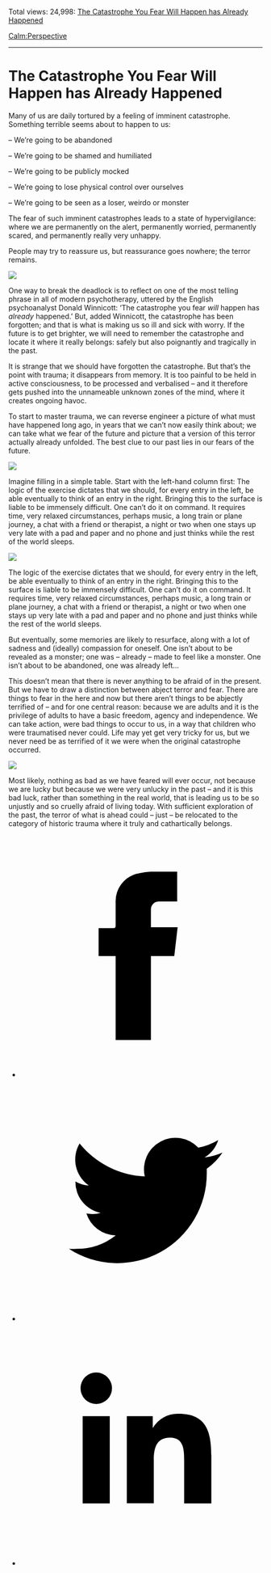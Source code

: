 Total views: 24,998: [The Catastrophe You Fear Will Happen has Already Happened](https://www.theschooloflife.com/thebookoflife/the-catastrophe-you-fear-will-happen-has-already-happened/)

[Calm:](https://www.theschooloflife.com/thebookoflife/category/calm/)[Perspective](https://www.theschooloflife.com/thebookoflife/category/calm/perspective/)

* * *

# The Catastrophe You Fear Will Happen has Already Happened
<style>
						.alignnone {
  display: block;
  margin-left: auto;
  margin-right: auto;
  align: center:
}

.addtoany_share_save_container {
display:none;
}

.wp-block-image {
		display: block;
  margin-left: auto;
  margin-right: auto;
  width: 50%;
}

.aligncenter {
display: block;
  margin-left: auto;
  margin-right: auto;
  align: center:
}

@media only screen and (max-width: 500px) {
  .wp-block-image {
		display: block;
  margin-left: auto;
  margin-right: auto;
  width: 100%;
} }

h1 {max-width: 600px !important;
}
.s18-single-post .content-area .site-main article .post-cat-header-display + .old-wrapper p {
    font-size: 1.200em
}
						</style>

Many of us are daily tortured by a feeling of imminent catastrophe. Something terrible seems about to happen to us:

– We’re going to be abandoned

– We’re going to be shamed and humiliated

– We’re going to be publicly mocked

– We’re going to lose physical control over ourselves

– We’re going to be seen as a loser, weirdo or monster

The fear of such imminent catastrophes leads to a state of hypervigilance: where we are permanently on the alert, permanently worried, permanently scared, and permanently really very unhappy.

People may try to reassure us, but reassurance goes nowhere; the terror remains.

![](https://www.theschooloflife.com/thebookoflife/wp-content/uploads/2019/02/1200px-Karl_Brullov_-_The_Last_Day_of_Pompeii_-_Google_Art_Project-1024x719.jpg)

One way to break the deadlock is to reflect on one of the most telling phrase in all of modern psychotherapy, uttered by the English psychoanalyst Donald Winnicott: ‘The catastrophe you fear _will_ happen has _already_ happened.’ But, added Winnicott, the catastrophe has been forgotten; and that is what is making us so ill and sick with worry. If the future is to get brighter, we will need to remember the catastrophe and locate it where it really belongs: safely but also poignantly and tragically in the past.

It is strange that we should have forgotten the catastrophe. But that’s the point with trauma; it disappears from memory. It is too painful to be held in active consciousness, to be processed and verbalised – and it therefore gets pushed into the unnameable unknown zones of the mind, where it creates ongoing havoc.

To start to master trauma, we can reverse engineer a picture of what must have happened long ago, in years that we can’t now easily think about; we can take what we fear of the future and picture that a version of this terror actually already unfolded. The best clue to our past lies in our fears of the future.

![](https://www.theschooloflife.com/thebookoflife/wp-content/uploads/2019/02/1199px-Eruption_of_Vesuvius_from_Pacinis_opera_Lultimo_giorno_di_Pompei-1024x769.jpg)

Imagine filling in a simple table. Start with the left-hand column first:&nbsp;The logic of the exercise dictates that we should, for every entry in the left, be able eventually to think of an entry in the right. Bringing this to the surface is liable to be immensely difficult. One can’t do it on command. It requires time, very relaxed circumstances, perhaps music, a long train or plane journey, a chat with a friend or therapist, a night or two when one stays up very late with a pad and paper and no phone and just thinks while the rest of the world sleeps.

![](https://www.theschooloflife.com/thebookoflife/wp-content/uploads/2019/02/Catastrophe-table-1024x562.png)

The logic of the exercise dictates that we should, for every entry in the left, be able eventually to think of an entry in the right. Bringing this to the surface is liable to be immensely difficult. One can’t do it on command. It requires time, very relaxed circumstances, perhaps music, a long train or plane journey, a chat with a friend or therapist, a night or two when one stays up very late with a pad and paper and no phone and just thinks while the rest of the world sleeps.

But eventually, some memories are likely to resurface, along with a lot of sadness and (ideally) compassion for oneself. One isn’t about to be revealed as a monster; one was – already – made to feel like a monster. One isn’t about to be abandoned, one was already left…

This doesn’t mean that there is never anything to be afraid of in the present. But we have to draw a distinction between abject terror and fear. There are things to fear in the here and now but there aren’t things to be abjectly terrified of – and for one central reason: because we are adults and it is the privilege of adults to have a basic freedom, agency and independence. We can take action, were bad things to occur to us, in a way that children who were traumatised never could. Life may yet get very tricky for us, but we never need be as terrified of it we were when the original catastrophe occurred.

![](https://www.theschooloflife.com/thebookoflife/wp-content/uploads/2019/02/1104px-Joseph_Wright_of_Derby_-_Vesuvius_from_Portici-1024x835.jpg)

Most likely, nothing as bad as we have feared will ever occur, not because we are lucky but because we were very unlucky in the past – and it is this bad luck, rather than something in the real world, that is leading us to be so unjustly and so cruelly afraid of living today. With sufficient exploration of the past, the terror of what is ahead could – just – be relocated to the category of historic trauma where it truly and cathartically belongs.

<style>
    .iframe-class { display: block !important; }
</style>

- [<svg xmlns="http://www.w3.org/2000/svg" viewbox="0 0 26 26"><title>Facebook</title>
                    <g>
                        <path d="M8.38,10H9.92c.2,0,.29,0,.29-.28,0-.82,0-1.64,0-2.46a3.05,3.05,0,0,1,2.57-3.15A7.22,7.22,0,0,1,14,3.95c.86,0,1.71,0,2.57,0h.25v3.2h-2A.85.85,0,0,0,14,8c0,.62,0,1.24,0,1.91h2.87L16.51,13H14v9H10.21V13H8.38Z"></path>
                    </g>
                </svg>](http://www.facebook.com/sharer/sharer.php?u=https://www.theschooloflife.com/thebookoflife/the-catastrophe-you-fear-will-happen-has-already-happened/)
- [<svg xmlns="http://www.w3.org/2000/svg" viewbox="0 0 26 26"><title>Twitter</title>
                    <path d="M21.69,7.9a6.75,6.75,0,0,1-1.94.53,3.39,3.39,0,0,0,1.48-1.87,6.76,6.76,0,0,1-2.14.82,3.38,3.38,0,0,0-5.75,3.08,9.59,9.59,0,0,1-7-3.53,3.38,3.38,0,0,0,1,4.51A3.36,3.36,0,0,1,5.89,11v0A3.38,3.38,0,0,0,8.6,14.37a3.39,3.39,0,0,1-1.53.06,3.38,3.38,0,0,0,3.15,2.35A6.78,6.78,0,0,1,6,18.22a6.87,6.87,0,0,1-.81,0A9.6,9.6,0,0,0,20,10.08q0-.22,0-.44A6.86,6.86,0,0,0,21.69,7.9Z"></path>
                </svg>](http://twitter.com/share?url=https://www.theschooloflife.com/thebookoflife/the-catastrophe-you-fear-will-happen-has-already-happened/&text=&via=theschooloflife)
- [<svg xmlns="http://www.w3.org/2000/svg" viewbox="0 0 26 26"><title>LinkedIn</title>
<path class="cls-2" d="M6.67,10H9.58v9.36H6.67ZM8.13,5.32A1.69,1.69,0,1,1,6.44,7,1.69,1.69,0,0,1,8.13,5.32"></path><path class="cls-2" d="M11.41,10H14.2v1.28h0A3.06,3.06,0,0,1,17,9.75c2.95,0,3.49,1.94,3.49,4.46v5.14H17.57V14.79c0-1.09,0-2.48-1.51-2.48s-1.75,1.18-1.75,2.4v4.63H11.41Z"></path></svg>](https://www.linkedin.com/shareArticle?mini=true&url=https://www.theschooloflife.com/thebookoflife/the-catastrophe-you-fear-will-happen-has-already-happened/)
